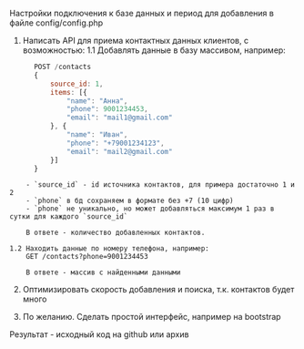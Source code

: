 Настройки подключения к базе данных и период для добавления в файле config/config.php

1. Написать API для приема контактных данных клиентов, с возможностью:
	1.1 Добавлять данные в базу массивом, например:
  ```javascript
		POST /contacts
		{
			source_id: 1,
			items: [{
				"name": "Анна",
				"phone": 9001234453,
				"email": "mail1@gmail.com"
			}, {
				"name": "Иван",
				"phone": "+79001234123",
				"email": "mail2@gmail.com"
			}]
		}
```
		- `source_id` - id источника контактов, для примера достаточно 1 и 2
		- `phone` в бд сохраняем в формате без +7 (10 цифр)
		- `phone` не уникально, но может добавляться максимум 1 раз в сутки для каждого `source_id`

		В ответе - количество добавленных контактов.

	1.2 Находить данные по номеру телефона, например:
		GET /contacts?phone=9001234453

		В ответе - массив с найденными данными

2. Оптимизировать скорость добавления и поиска, т.к. контактов будет много

3. По желанию. Сделать простой интерфейс, например на bootstrap


Результат - исходный код на github или архив
